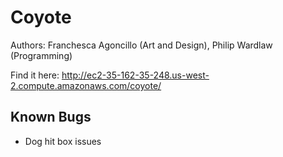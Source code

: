 # Coyote

Authors: Franchesca Agoncillo (Art and Design), Philip Wardlaw (Programming)

Find it here: http://ec2-35-162-35-248.us-west-2.compute.amazonaws.com/coyote/

## Known Bugs

- Dog hit box issues
